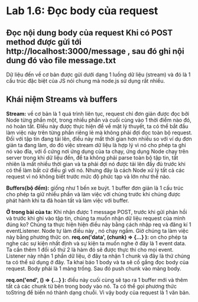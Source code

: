 # Lab 1.6: Đọc body của request

## Đọc nội dung body của request Khi có POST method được gửi tới http://localhost:3000/message , sau đó ghi nội dung đó vào file message.txt

Dữ liệu đến về cơ bản được gửi dưới dạng 1 luồng dữ liệu (stream) và đó là 1 cấu trúc đặc biệt của JS nói chung mà node.js sử dụng rất nhiều.

## Khái niệm Streams và buffers

**Stream:** về cơ bản là 1 quá trình liên tục, request chỉ đơn giản được đọc bởi Node từng phần một, trong nhiều phần và cuối cùng vào 1 thời điểm nào đó, nó hoàn tất. ĐIều này được thực hiện để về mặt lý thuyết, ta có thể bắt đầu làm việc này trên từng phần riêng lẻ mà không phải đợi đọc toàn bộ request. Đối với tập tin đang tải lên, điều này mất thời gian hơn nhiều so với ví dụ đơn giản ta đang làm, do đó việc stream dữ liệu là hợp lý vì nó cho phép ta ghi nó vào đĩa, với ổ cứng nơi ứng dụng của ta chạy, ứng dụng Node chạy trên server trong khi dữ liệu đến, để ta không phải parse toàn bộ tập tin, tất nhiên là mất nhiều thời gian và ta phải đợi nó được tải lên đầy đủ trước khi có thể làm bất cứ điều gì với nó. Nhưng đây là cách Node xử lý tất cả các request vì nó không biết trước mức độ phức tạp và lớn như thế nào.

**Buffers(bộ đếm):** giống như 1 bến xe buýt. 1 buffer đơn giản là 1 cấu trúc cho phép ta giữ nhiều phần và làm việc với chúng trước khi chúng được phát hành khi ta đã hoàn tất và làm việc với buffer.

**Ở trong bài của ta:**
Khi nhận được 1 message POST, trước khi gửi phản hồi và trước khi ghi vào tập tin, chúng ta muốn nhận dữ liệu request của mình đúng ko?
Chúng ta thực hiện hiện điều này bằng cách nhập req và đăng kí 1 eventListener. Node tự làm điều này , nó chạy ngầm. Giờ chúng ta làm việc này bằng phương thức on.
**req.on('data', (chunk) => {...} ):** on cho phép ta nghe các sự kiện nhất định và sự kiện ta muốn nghe ở đây là 1 event data. Ta cần thêm 1 đối số thứ 2 là hàm đó sẽ được thực thi cho mọi event.
Listener này nhận 1 phần dữ liệu, ở đây ta nhận 1 chunk và đây là thứ chúng ta có thể sử dụng ở đây.
Ta khai báo 1 body và ta sẽ cố gắng đọc body của request. Body phải là 1 mảng trống.
Sau đó push chunk vào mảng body.

**req.on('end', () => {...} ):** điều này cuối cùng sẽ tạo ra 1 buffer mới và thêm tất cả các chunk từ bên trong body vào nó. Ta có thể gọi phương thức toString để biến nó thành dạng chuỗi.
Vì vậy body của request là 1 văn bản.
